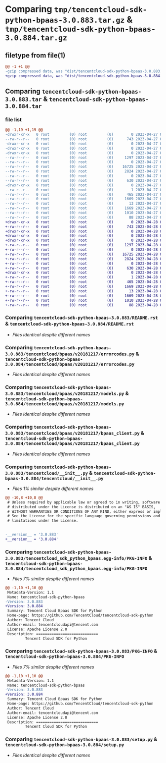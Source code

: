 # Comparing `tmp/tencentcloud-sdk-python-bpaas-3.0.883.tar.gz` & `tmp/tencentcloud-sdk-python-bpaas-3.0.884.tar.gz`

## filetype from file(1)

```diff
@@ -1 +1 @@
-gzip compressed data, was "dist/tencentcloud-sdk-python-bpaas-3.0.883.tar", last modified: Thu Apr 27 00:18:49 2023, max compression
+gzip compressed data, was "dist/tencentcloud-sdk-python-bpaas-3.0.884.tar", last modified: Fri Apr 28 02:06:16 2023, max compression
```

## Comparing `tencentcloud-sdk-python-bpaas-3.0.883.tar` & `tencentcloud-sdk-python-bpaas-3.0.884.tar`

### file list

```diff
@@ -1,19 +1,19 @@
-drwxr-xr-x   0 root         (0) root         (0)        0 2023-04-27 00:18:49.000000 tencentcloud-sdk-python-bpaas-3.0.883/
--rw-r--r--   0 root         (0) root         (0)      743 2023-04-27 00:18:49.000000 tencentcloud-sdk-python-bpaas-3.0.883/README.rst
-drwxr-xr-x   0 root         (0) root         (0)        0 2023-04-27 00:18:49.000000 tencentcloud-sdk-python-bpaas-3.0.883/tencentcloud/
-drwxr-xr-x   0 root         (0) root         (0)        0 2023-04-27 00:18:49.000000 tencentcloud-sdk-python-bpaas-3.0.883/tencentcloud/bpaas/
-drwxr-xr-x   0 root         (0) root         (0)        0 2023-04-27 00:18:49.000000 tencentcloud-sdk-python-bpaas-3.0.883/tencentcloud/bpaas/v20181217/
--rw-r--r--   0 root         (0) root         (0)     1297 2023-04-27 00:18:49.000000 tencentcloud-sdk-python-bpaas-3.0.883/tencentcloud/bpaas/v20181217/errorcodes.py
--rw-r--r--   0 root         (0) root         (0)        0 2023-04-27 00:18:49.000000 tencentcloud-sdk-python-bpaas-3.0.883/tencentcloud/bpaas/v20181217/__init__.py
--rw-r--r--   0 root         (0) root         (0)    16725 2023-04-27 00:18:49.000000 tencentcloud-sdk-python-bpaas-3.0.883/tencentcloud/bpaas/v20181217/models.py
--rw-r--r--   0 root         (0) root         (0)     2824 2023-04-27 00:18:49.000000 tencentcloud-sdk-python-bpaas-3.0.883/tencentcloud/bpaas/v20181217/bpaas_client.py
--rw-r--r--   0 root         (0) root         (0)        0 2023-04-27 00:18:49.000000 tencentcloud-sdk-python-bpaas-3.0.883/tencentcloud/bpaas/__init__.py
--rw-r--r--   0 root         (0) root         (0)      630 2023-04-27 00:18:49.000000 tencentcloud-sdk-python-bpaas-3.0.883/tencentcloud/__init__.py
-drwxr-xr-x   0 root         (0) root         (0)        0 2023-04-27 00:18:49.000000 tencentcloud-sdk-python-bpaas-3.0.883/tencentcloud_sdk_python_bpaas.egg-info/
--rw-r--r--   0 root         (0) root         (0)        1 2023-04-27 00:18:49.000000 tencentcloud-sdk-python-bpaas-3.0.883/tencentcloud_sdk_python_bpaas.egg-info/dependency_links.txt
--rw-r--r--   0 root         (0) root         (0)      465 2023-04-27 00:18:49.000000 tencentcloud-sdk-python-bpaas-3.0.883/tencentcloud_sdk_python_bpaas.egg-info/SOURCES.txt
--rw-r--r--   0 root         (0) root         (0)     1669 2023-04-27 00:18:49.000000 tencentcloud-sdk-python-bpaas-3.0.883/tencentcloud_sdk_python_bpaas.egg-info/PKG-INFO
--rw-r--r--   0 root         (0) root         (0)       13 2023-04-27 00:18:49.000000 tencentcloud-sdk-python-bpaas-3.0.883/tencentcloud_sdk_python_bpaas.egg-info/top_level.txt
--rw-r--r--   0 root         (0) root         (0)     1669 2023-04-27 00:18:49.000000 tencentcloud-sdk-python-bpaas-3.0.883/PKG-INFO
--rw-r--r--   0 root         (0) root         (0)     1010 2023-04-27 00:18:49.000000 tencentcloud-sdk-python-bpaas-3.0.883/setup.py
--rw-r--r--   0 root         (0) root         (0)       88 2023-04-27 00:18:49.000000 tencentcloud-sdk-python-bpaas-3.0.883/setup.cfg
+drwxr-xr-x   0 root         (0) root         (0)        0 2023-04-28 02:06:15.000000 tencentcloud-sdk-python-bpaas-3.0.884/
+-rw-r--r--   0 root         (0) root         (0)      743 2023-04-28 02:06:15.000000 tencentcloud-sdk-python-bpaas-3.0.884/README.rst
+drwxr-xr-x   0 root         (0) root         (0)        0 2023-04-28 02:06:15.000000 tencentcloud-sdk-python-bpaas-3.0.884/tencentcloud/
+drwxr-xr-x   0 root         (0) root         (0)        0 2023-04-28 02:06:15.000000 tencentcloud-sdk-python-bpaas-3.0.884/tencentcloud/bpaas/
+drwxr-xr-x   0 root         (0) root         (0)        0 2023-04-28 02:06:15.000000 tencentcloud-sdk-python-bpaas-3.0.884/tencentcloud/bpaas/v20181217/
+-rw-r--r--   0 root         (0) root         (0)     1297 2023-04-28 02:06:15.000000 tencentcloud-sdk-python-bpaas-3.0.884/tencentcloud/bpaas/v20181217/errorcodes.py
+-rw-r--r--   0 root         (0) root         (0)        0 2023-04-28 02:06:15.000000 tencentcloud-sdk-python-bpaas-3.0.884/tencentcloud/bpaas/v20181217/__init__.py
+-rw-r--r--   0 root         (0) root         (0)    16725 2023-04-28 02:06:15.000000 tencentcloud-sdk-python-bpaas-3.0.884/tencentcloud/bpaas/v20181217/models.py
+-rw-r--r--   0 root         (0) root         (0)     2824 2023-04-28 02:06:15.000000 tencentcloud-sdk-python-bpaas-3.0.884/tencentcloud/bpaas/v20181217/bpaas_client.py
+-rw-r--r--   0 root         (0) root         (0)        0 2023-04-28 02:06:15.000000 tencentcloud-sdk-python-bpaas-3.0.884/tencentcloud/bpaas/__init__.py
+-rw-r--r--   0 root         (0) root         (0)      630 2023-04-28 02:06:15.000000 tencentcloud-sdk-python-bpaas-3.0.884/tencentcloud/__init__.py
+drwxr-xr-x   0 root         (0) root         (0)        0 2023-04-28 02:06:15.000000 tencentcloud-sdk-python-bpaas-3.0.884/tencentcloud_sdk_python_bpaas.egg-info/
+-rw-r--r--   0 root         (0) root         (0)        1 2023-04-28 02:06:15.000000 tencentcloud-sdk-python-bpaas-3.0.884/tencentcloud_sdk_python_bpaas.egg-info/dependency_links.txt
+-rw-r--r--   0 root         (0) root         (0)      465 2023-04-28 02:06:15.000000 tencentcloud-sdk-python-bpaas-3.0.884/tencentcloud_sdk_python_bpaas.egg-info/SOURCES.txt
+-rw-r--r--   0 root         (0) root         (0)     1669 2023-04-28 02:06:15.000000 tencentcloud-sdk-python-bpaas-3.0.884/tencentcloud_sdk_python_bpaas.egg-info/PKG-INFO
+-rw-r--r--   0 root         (0) root         (0)       13 2023-04-28 02:06:15.000000 tencentcloud-sdk-python-bpaas-3.0.884/tencentcloud_sdk_python_bpaas.egg-info/top_level.txt
+-rw-r--r--   0 root         (0) root         (0)     1669 2023-04-28 02:06:15.000000 tencentcloud-sdk-python-bpaas-3.0.884/PKG-INFO
+-rw-r--r--   0 root         (0) root         (0)     1010 2023-04-28 02:06:15.000000 tencentcloud-sdk-python-bpaas-3.0.884/setup.py
+-rw-r--r--   0 root         (0) root         (0)       88 2023-04-28 02:06:15.000000 tencentcloud-sdk-python-bpaas-3.0.884/setup.cfg
```

### Comparing `tencentcloud-sdk-python-bpaas-3.0.883/README.rst` & `tencentcloud-sdk-python-bpaas-3.0.884/README.rst`

 * *Files identical despite different names*

### Comparing `tencentcloud-sdk-python-bpaas-3.0.883/tencentcloud/bpaas/v20181217/errorcodes.py` & `tencentcloud-sdk-python-bpaas-3.0.884/tencentcloud/bpaas/v20181217/errorcodes.py`

 * *Files identical despite different names*

### Comparing `tencentcloud-sdk-python-bpaas-3.0.883/tencentcloud/bpaas/v20181217/models.py` & `tencentcloud-sdk-python-bpaas-3.0.884/tencentcloud/bpaas/v20181217/models.py`

 * *Files identical despite different names*

### Comparing `tencentcloud-sdk-python-bpaas-3.0.883/tencentcloud/bpaas/v20181217/bpaas_client.py` & `tencentcloud-sdk-python-bpaas-3.0.884/tencentcloud/bpaas/v20181217/bpaas_client.py`

 * *Files identical despite different names*

### Comparing `tencentcloud-sdk-python-bpaas-3.0.883/tencentcloud/__init__.py` & `tencentcloud-sdk-python-bpaas-3.0.884/tencentcloud/__init__.py`

 * *Files 1% similar despite different names*

```diff
@@ -10,8 +10,8 @@
 # Unless required by applicable law or agreed to in writing, software
 # distributed under the License is distributed on an "AS IS" BASIS,
 # WITHOUT WARRANTIES OR CONDITIONS OF ANY KIND, either express or implied.
 # See the License for the specific language governing permissions and
 # limitations under the License.
 
 
-__version__ = '3.0.883'
+__version__ = '3.0.884'
```

### Comparing `tencentcloud-sdk-python-bpaas-3.0.883/tencentcloud_sdk_python_bpaas.egg-info/PKG-INFO` & `tencentcloud-sdk-python-bpaas-3.0.884/tencentcloud_sdk_python_bpaas.egg-info/PKG-INFO`

 * *Files 7% similar despite different names*

```diff
@@ -1,10 +1,10 @@
 Metadata-Version: 1.1
 Name: tencentcloud-sdk-python-bpaas
-Version: 3.0.883
+Version: 3.0.884
 Summary: Tencent Cloud Bpaas SDK for Python
 Home-page: https://github.com/TencentCloud/tencentcloud-sdk-python
 Author: Tencent Cloud
 Author-email: tencentcloudapi@tencent.com
 License: Apache License 2.0
 Description: ============================
         Tencent Cloud SDK for Python
```

### Comparing `tencentcloud-sdk-python-bpaas-3.0.883/PKG-INFO` & `tencentcloud-sdk-python-bpaas-3.0.884/PKG-INFO`

 * *Files 7% similar despite different names*

```diff
@@ -1,10 +1,10 @@
 Metadata-Version: 1.1
 Name: tencentcloud-sdk-python-bpaas
-Version: 3.0.883
+Version: 3.0.884
 Summary: Tencent Cloud Bpaas SDK for Python
 Home-page: https://github.com/TencentCloud/tencentcloud-sdk-python
 Author: Tencent Cloud
 Author-email: tencentcloudapi@tencent.com
 License: Apache License 2.0
 Description: ============================
         Tencent Cloud SDK for Python
```

### Comparing `tencentcloud-sdk-python-bpaas-3.0.883/setup.py` & `tencentcloud-sdk-python-bpaas-3.0.884/setup.py`

 * *Files identical despite different names*

